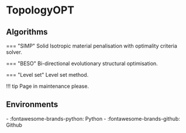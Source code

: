 # TopologyOPT



## Algorithms

=== "SIMP"
    Solid Isotropic material penalisation with optimality criteria solver.

=== "BESO"
    Bi-directional evolutionary structural optimisation.

=== "Level set"
    Level set method.


!!! tip
    Page in maintenance please.


## Environments

<div class="grid cards" markdown>
- :fontawesome-brands-python: Python
- :fontawesome-brands-github: Github
</div>
